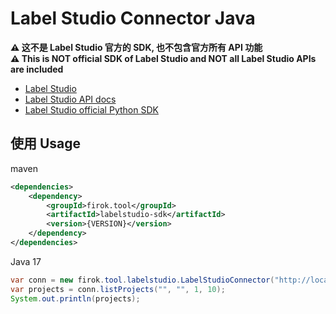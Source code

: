 # Label Studio Connector Java

**⚠ 这不是 Label Studio 官方的 SDK, 也不包含官方所有 API 功能**  
**⚠ This is NOT official SDK of Label Studio and NOT all Label Studio APIs are included**

* [Label Studio](https://labelstud.io/)
* [Label Studio API docs](https://labelstud.io/api)
* [Label Studio official Python SDK](https://github.com/heartexlabs/label-studio-sdk)

## 使用 Usage

maven

```xml
<dependencies>
    <dependency>
        <groupId>firok.tool</groupId>
        <artifactId>labelstudio-sdk</artifactId>
        <version>{VERSION}</version>
    </dependency>
</dependencies>
```

Java 17

```java
var conn = new firok.tool.labelstudio.LabelStudioConnector("http://localhost:8080", "token123");
var projects = conn.listProjects("", "", 1, 10);
System.out.println(projects);
```
